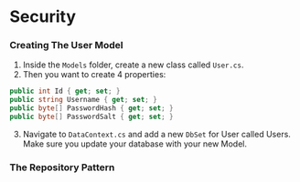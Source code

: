 # Security

### Creating The User Model
1. Inside the `Models` folder, create a new class called `User.cs`.
2. Then you want to create 4 properties: 
```C#
public int Id { get; set; }
public string Username { get; set; }
public byte[] PasswordHash { get; set; }
public byte[] PasswordSalt { get; set; }
```
3. Navigate to `DataContext.cs` and add a new `DbSet` for User called Users. Make sure you update your database with your new Model.

### The Repository Pattern
